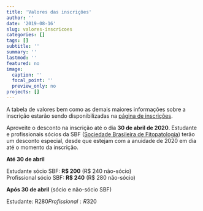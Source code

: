 ```yaml
---
title: 'Valores das inscrições'
author: ''
date: '2019-08-16'
slug: valores-inscricoes
categories: []
tags: []
subtitle: ''
summary: ''
lastmod: ''
featured: no
image:
  caption: ''
  focal_point: ''
  preview_only: no
projects: []
---
```


A tabela de valores bem como as demais maiores informações sobre a inscrição estarão sendo disponibilizadas na [página de inscrições](/chapeco2020/inscricoes/).   

Aproveite o desconto na inscrição até o dia **30 de abril de 2020**. Estudante e profissionais sócios da SBF ([Sociedade Brasileira de Fitopatologia](http://sbfitopatologia.org.br/)) terão um desconto especial, desde que estejam com a anuidade de 2020 em dia até o momento da inscrição. 


**Até 30 de abril**

Estudante sócio SBF:      **R$ 200**  (R$ 240 não-sócio)  
Profissional sócio SBF:   **R$ 240**  (R$ 280 não-sócio)


**Após 30 de abril** (sócio e não-sócio SBF)  

Estudante: R$280  
Profissional: R$320

<br><br>

